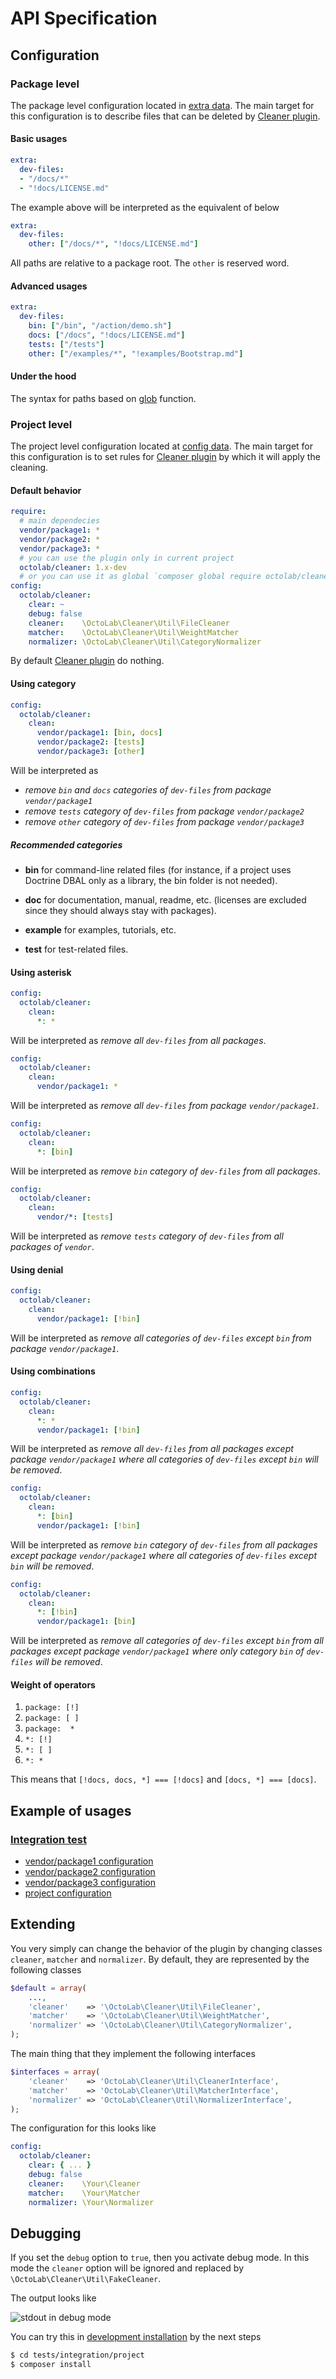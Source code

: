 # API Specification

## Configuration

### Package level

The package level configuration located in [extra data](https://getcomposer.org/doc/04-schema.md#extra). The main target for this configuration is to describe files that can be deleted by [Cleaner plugin](https://github.com/octolab/Cleaner).

#### Basic usages

```yaml
extra:
  dev-files:
  - "/docs/*"
  - "!docs/LICENSE.md"
```

The example above will be interpreted as the equivalent of below

```yaml
extra:
  dev-files:
    other: ["/docs/*", "!docs/LICENSE.md"]
```

All paths are relative to a package root. The `other` is reserved word.

#### Advanced usages

```yaml
extra:
  dev-files:
    bin: ["/bin", "/action/demo.sh"]
    docs: ["/docs", "!docs/LICENSE.md"]
    tests: ["/tests"]
    other: ["/examples/*", "!examples/Bootstrap.md"]
```

#### Under the hood

The syntax for paths based on [glob](http://php.net/manual/en/function.glob.php) function.

### Project level

The project level configuration located at [config data](https://getcomposer.org/doc/04-schema.md#config). The main target for this configuration is to set rules for [Cleaner plugin](https://github.com/octolab/Cleaner) by which it will apply the cleaning.

#### Default behavior

```yaml
require:
  # main dependecies
  vendor/package1: *
  vendor/package2: *
  vendor/package3: *
  # you can use the plugin only in current project
  octolab/cleaner: 1.x-dev
  # or you can use it as global `composer global require octolab/cleaner`
config:
  octolab/cleaner:
    clear: ~
    debug: false
    cleaner:    \OctoLab\Cleaner\Util\FileCleaner
    matcher:    \OctoLab\Cleaner\Util\WeightMatcher
    normalizer: \OctoLab\Cleaner\Util\CategoryNormalizer
```

By default [Cleaner plugin](https://github.com/octolab/Cleaner) do nothing.

#### Using category

```yaml
config:
  octolab/cleaner:
    clean:
      vendor/package1: [bin, docs]
      vendor/package2: [tests]
      vendor/package3: [other]
```

Will be interpreted as
- _remove `bin` and `docs` categories of `dev-files` from package `vendor/package1`_
- _remove `tests` category of `dev-files` from package `vendor/package2`_
- _remove `other` category of `dev-files` from package `vendor/package3`_

##### Recommended categories

* __bin__
for command-line related files (for instance, if a project uses Doctrine DBAL only as a library, the bin folder is not needed).

* __doc__
for documentation, manual, readme, etc. (licenses are excluded since they should always stay with packages).

* __example__
for examples, tutorials, etc.

* __test__
for test-related files.

#### Using asterisk

```yaml
config:
  octolab/cleaner:
    clean:
      *: *
```

Will be interpreted as _remove all `dev-files` from all packages_.

```yaml
config:
  octolab/cleaner:
    clean:
      vendor/package1: *
```

Will be interpreted as _remove all `dev-files` from package `vendor/package1`_.

```yaml
config:
  octolab/cleaner:
    clean:
      *: [bin]
```

Will be interpreted as _remove `bin` category of `dev-files` from all packages_.

```yaml
config:
  octolab/cleaner:
    clean:
      vendor/*: [tests]
```

Will be interpreted as _remove `tests` category of `dev-files` from all packages of `vendor`_.

#### Using denial

```yaml
config:
  octolab/cleaner:
    clean:
      vendor/package1: [!bin]
```

Will be interpreted as _remove all categories of `dev-files` except `bin` from package `vendor/package1`_.

#### Using combinations

```yaml
config:
  octolab/cleaner:
    clean:
      *: *
      vendor/package1: [!bin]
```

Will be interpreted as _remove all `dev-files` from all packages except package `vendor/package1` where all categories of `dev-files` except `bin` will be removed_.

```yaml
config:
  octolab/cleaner:
    clean:
      *: [bin]
      vendor/package1: [!bin]
```

Will be interpreted as _remove `bin` category of `dev-files` from all packages except package `vendor/package1` where all categories of `dev-files` except `bin` will be removed_.

```yaml
config:
  octolab/cleaner:
    clean:
      *: [!bin]
      vendor/package1: [bin]
```

Will be interpreted as _remove all categories of `dev-files` except `bin` from all packages except package `vendor/package1` where only category `bin` of `dev-files` will be removed_.

#### Weight of operators

1. `package: [!]`
1. `package: [ ]`
1. `package:  *`
1. `*: [!]`
1. `*: [ ]`
1. `*: *`

This means that `[!docs, docs, *] === [!docs]` and `[docs, *] === [docs]`.

## Example of usages

### [Integration test](https://github.com/octolab/Cleaner/tree/master/tests/integration)

* [vendor/package1 configuration](https://github.com/octolab/Cleaner/blob/ac623257a4c5c4874b5fc11b5e7d529b266d5318/tests/integration/package1/composer.json#L7-L10)
* [vendor/package2 configuration](https://github.com/octolab/Cleaner/blob/ac623257a4c5c4874b5fc11b5e7d529b266d5318/tests/integration/package2/composer.json#L7-L11)
* [vendor/package3 configuration](https://github.com/octolab/Cleaner/blob/ac623257a4c5c4874b5fc11b5e7d529b266d5318/tests/integration/package3/composer.json#L7-L12)
* [project configuration](https://github.com/octolab/Cleaner/blob/ac623257a4c5c4874b5fc11b5e7d529b266d5318/tests/integration/project/composer.json#L20-L28)

## Extending

You very simply can change the behavior of the plugin by changing classes `cleaner`, `matcher` and `normalizer`. By default, they are represented by the following classes

```php
$default = array(
    ...,
    'cleaner'    => '\OctoLab\Cleaner\Util\FileCleaner',
    'matcher'    => '\OctoLab\Cleaner\Util\WeightMatcher',
    'normalizer' => '\OctoLab\Cleaner\Util\CategoryNormalizer',
);
```

The main thing that they implement the following interfaces

```php
$interfaces = array(
    'cleaner'    => 'OctoLab\Cleaner\Util\CleanerInterface',
    'matcher'    => 'OctoLab\Cleaner\Util\MatcherInterface',
    'normalizer' => 'OctoLab\Cleaner\Util\NormalizerInterface',
);
```

The configuration for this looks like

```yml
config:
  octolab/cleaner:
    clear: { ... }
    debug: false
    cleaner:    \Your\Cleaner
    matcher:    \Your\Matcher
    normalizer: \Your\Normalizer
```

## Debugging

If you set the `debug` option to `true`, then you activate debug mode. In this mode the `cleaner` option will be ignored and replaced by `\OctoLab\Cleaner\Util\FakeCleaner`.

The output looks like

![stdout in debug mode](http://content.screencast.com/users/kamilsk/folders/Jing/media/b4c11328-91ee-4ac8-bc2e-c886d294e606/00000069.png)

You can try this in [development installation](https://github.com/octolab/Cleaner#git-development) by the next steps

```bash
$ cd tests/integration/project
$ composer install
```

